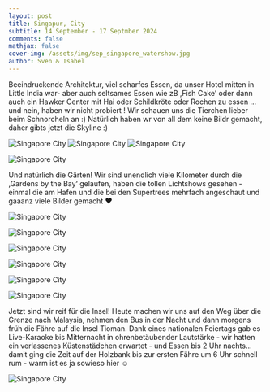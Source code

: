 ```yaml
---
layout: post
title: Singapur, City
subtitle: 14 September - 17 Septmber 2024
comments: false
mathjax: false
cover-img: /assets/img/sep_singapore_watershow.jpg
author: Sven & Isabel
---
```

Beeindruckende Architektur, viel scharfes Essen, da unser Hotel mitten in Little India war- aber auch seltsames Essen wie zB ,Fish Cake’ oder dann auch ein Hawker Center mit Hai oder Schildkröte oder Rochen zu essen …und nein, haben wir nicht probiert ! Wir schauen uns die Tierchen lieber beim Schnorcheln an :)
Natürlich haben wr von all dem keine Bildr gemacht, daher gibts jetzt die Skyline :)

![Singapore City](/assets/img/sep_singapore_collage_architecture_1.jpg)
![Singapore City](/assets/img/sep_singapore_collage_architecture_2.jpg)
![Singapore City](/assets/img/sep_singapore_architecture_3.jpg)

![Singapore City](/assets/img/sep_singapore_architecture_4.jpg)

Und natürlich die Gärten!
Wir sind unendlich viele Kilometer durch die ,Gardens by the Bay‘ gelaufen, haben die tollen Lichtshows gesehen - einmal die am Hafen und die bei den Supertrees mehrfach angeschaut und gaaanz viele Bilder gemacht ❤️

![Singapore City](/assets/img/sep_singapore_collage_garden_7.jpg)

![Singapore City](/assets/img/sep_singapore_garden_2.jpg)

![Singapore City](/assets/img/sep_singapore_garden_3.jpg)

![Singapore City](/assets/img/sep_singapore_garden_4.jpg)

![Singapore City](/assets/img/sep_singapore_garden_5.jpg)

![Singapore City](/assets/img/sep_singapore_garden_6.jpg)

Jetzt sind wir reif für die Insel! Heute machen wir uns auf den Weg über die Grenze nach Malaysia, nehmen den Bus in der Nacht und dann morgens früh die Fähre auf die Insel Tioman. Dank eines nationalen Feiertags gab es Live-Karaoke bis Mitternacht in ohrenbetäubender Lautstärke - wir hatten ein verlassenes Küstenstädchen erwartet - und Essen bis 2 Uhr nachts… damit ging die Zeit auf der Holzbank bis zur ersten Fähre um 6 Uhr schnell rum - warm ist es ja sowieso hier ☺️

![Singapore City](/assets/img/sep_singapore_collage_garden.jpg)
